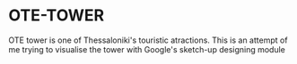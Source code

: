# OTE-TOWER

OTE tower is one of Thessaloniki's touristic atractions. This is an attempt of me trying to visualise the tower with Google's sketch-up designing module
